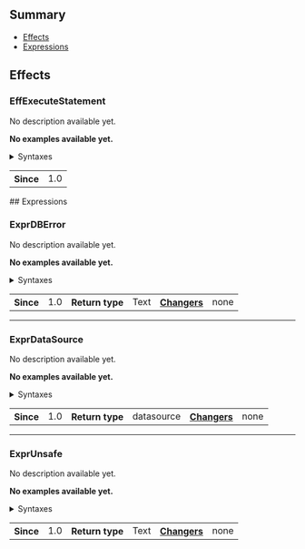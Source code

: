 ## Summary
  * [Effects](#effects)
  * [Expressions](#expressions)
 
## Effects
 
### EffExecuteStatement
No description available yet.
 
**No examples available yet.**
<details><summary>Syntaxes</summary><p>
 
```java
execute %string% (in|on) %datasource% [and store [[the] (output|result)[s]] (to|in) [the] [var[iable]] %-objects%]
```
 
</p></details>
<p>
</p>
<table>
  <th><div title="Since which version it was added.">Since</div></th>
  <td>1.0</td>
</table>
## Expressions
 
### ExprDBError
No description available yet.
 
**No examples available yet.**
<details><summary>Syntaxes</summary><p>
 
```java
[the] [last] (sql|db|data(base|[ ]source)) error
```
 
</p></details>
<p>
</p>
<table>
  <th><div title="Since which version it was added.">Since</div></th>
  <td>1.0</td>
  <th><div title="What type it returns">Return type</div</th>
  <td>Text</td>
  <th><div title="The possible modifiers that this expression accepts."><a href="http://bensku.github.io/Skript/effects.html#EffChange">Changers</a></div></th>
  <td>none</td>
</table>
 
---
 
### ExprDataSource
No description available yet.
 
**No examples available yet.**
<details><summary>Syntaxes</summary><p>
 
```java
[the] data(base|[ ]source) [(of|at)] %string%
```
 
</p></details>
<p>
</p>
<table>
  <th><div title="Since which version it was added.">Since</div></th>
  <td>1.0</td>
  <th><div title="What type it returns">Return type</div</th>
  <td>datasource</td>
  <th><div title="The possible modifiers that this expression accepts."><a href="http://bensku.github.io/Skript/effects.html#EffChange">Changers</a></div></th>
  <td>none</td>
</table>
 
---
 
### ExprUnsafe
No description available yet.
 
**No examples available yet.**
<details><summary>Syntaxes</summary><p>
 
```java
unsafe %string%
```
 
</p></details>
<p>
</p>
<table>
  <th><div title="Since which version it was added.">Since</div></th>
  <td>1.0</td>
  <th><div title="What type it returns">Return type</div</th>
  <td>Text</td>
  <th><div title="The possible modifiers that this expression accepts."><a href="http://bensku.github.io/Skript/effects.html#EffChange">Changers</a></div></th>
  <td>none</td>
</table>
